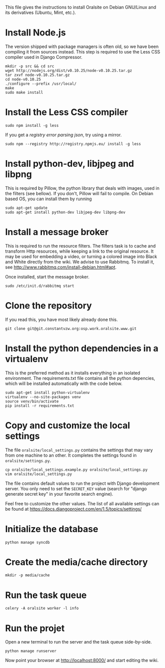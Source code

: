 This file gives the instructions to install Oralsite on Debian GNU/Linux and its
derivatives (Ubuntu, Mint, etc.).


# Install Node.js

The version shipped with package managers is often old, so we have been
compiling it from sources instead. This step is required to use the Less CSS
compiler used in Django Compressor.

    mkdir -p src && cd src
    wget http://nodejs.org/dist/v0.10.25/node-v0.10.25.tar.gz
    tar zxvf node-v0.10.25.tar.gz
    cd node-v0.10.25
    ./configure --prefix /usr/local/
    make
    sudo make install


# Install the Less CSS compiler

    sudo npm install -g less

If you get a _registry error parsing json_, try using a mirror.

    sudo npm --registry http://registry.npmjs.eu/ install -g less


# Install python-dev, libjpeg and libpng

This is required by Pillow, the python library that deals with images, used in
the filters (see bellow). If you don't, Pillow will fail to compile. On Debian
based OS, you can install them by running

    sudo apt-get update
    sudo apt-get install python-dev libjpeg-dev libpng-dev


# Install a message broker

This is required to run the resource filters. The filters task is to cache and
transform Http resources, while keeping a link to the original resource. It may
be used for embedding a video, or turning a colored image into Black
and White directly from the wiki. We advise to use Rabbitmq. To install it, see
<http://www.rabbitmq.com/install-debian.html#apt>.

Once installed, start the message broker.

    sudo /etc/init.d/rabbitmq start


# Clone the repository

If you read this, you have most likely already done this.

    git clone git@git.constantvzw.org:osp.work.oralsite.www.git


# Install the python dependencies in a virtualenv

This is the preferred method as it installs everything in an isolated
environment. The requirements.txt file contains all the python depencies, which
will be installed automatically with the code below.

    sudo apt-get install python-virtualenv
    virtualenv --no-site-packages venv
    source venv/bin/activate
    pip install -r requirements.txt


# Copy and customize the local settings

The file `oralsite/local_settings.py` contains the settings that may vary from
one machine to an other. It completes the settings found in
`oralsite/settings.py`.

    cp oralsite/local_settings.example.py oralsite/local_settings.py
    vim oralsite/local_settings.py

The file contains default values to run the project with Django development
server. You only need to set the `SECRET_KEY` value (search for "django
generate secret key" in your favorite search engine).

Feel free to customize the other values. The list of all available settings can
be found at <https://docs.djangoproject.com/en/1.5/topics/settings/>


# Initialize the database

    python manage syncdb


# Create the media/cache directory

    mkdir -p media/cache

# Run the task queue

    celery -A oralsite worker -l info

# Run the projet

Open a new terminal to run the server and the task queue side-by-side.

    python manage runserver

Now point your browser at <http://localhost:8000/> and start editing the wiki.
